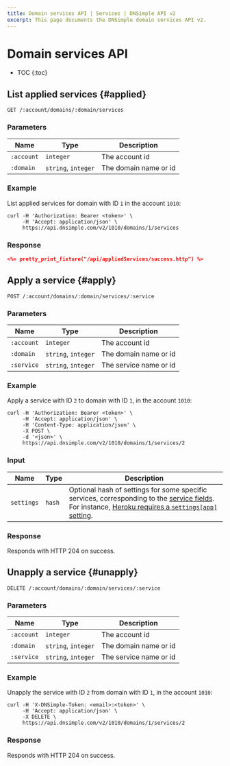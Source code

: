 ```yaml
---
title: Domain services API | Services | DNSimple API v2
excerpt: This page documents the DNSimple domain services API v2.
---
```


# Domain services API

* TOC
{:toc}


## List applied services {#applied}

    GET /:account/domains/:domain/services

### Parameters

Name | Type | Description
-----|------|------------
`:account` | `integer` | The account id
`:domain` | `string`, `integer` | The domain name or id

### Example

List applied services for domain with ID `1` in the account `1010`:

    curl -H 'Authorization: Bearer <token>' \
         -H 'Accept: application/json' \
         https://api.dnsimple.com/v2/1010/domains/1/services

### Response

~~~json
<%= pretty_print_fixture("/api/appliedServices/success.http") %>
~~~

## Apply a service {#apply}

    POST /:account/domains/:domain/services/:service

### Parameters

Name | Type | Description
-----|------|------------
`:account` | `integer` | The account id
`:domain` | `string`, `integer` | The domain name or id
`:service` | `string`, `integer` | The service name or id

### Example

Apply a service with ID `2` to domain with ID `1`, in the account `1010`:

    curl -H 'Authorization: Bearer <token>' \
         -H 'Accept: application/json' \
         -H 'Content-Type: application/json' \
         -X POST \
         -d '<json>' \
         https://api.dnsimple.com/v2/1010/domains/1/services/2

### Input

Name | Type | Description
-----|------|------------
`settings` | `hash` | Optional hash of settings for some specific services, corresponding to the [service fields](https://github.com/aetrion/dnsimple-services#fields). For instance, [Heroku requires a `settings[app]` setting](https://github.com/aetrion/dnsimple-services/blob/master/services/heroku/config.json#L8-L14).

### Response

Responds with HTTP 204 on success.


## Unapply a service {#unapply}

    DELETE /:account/domains/:domain/services/:service

### Parameters

Name | Type | Description
-----|------|------------
`:account` | `integer` | The account id
`:domain` | `string`, `integer` | The domain name or id
`:service` | `string`, `integer` | The service name or id

### Example

Unapply the service with ID `2` from domain with ID `1`, in the account `1010`:

    curl -H 'X-DNSimple-Token: <email>:<token>' \
         -H 'Accept: application/json' \
         -X DELETE \
         https://api.dnsimple.com/v2/1010/domains/1/services/2

### Response

Responds with HTTP 204 on success.
